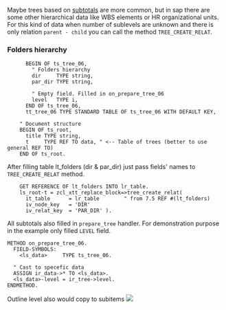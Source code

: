 Maybe trees based on [subtotals](Example-%E2%84%9605-Tree-(group-by-fields)) are more common, but in sap there are some other hierarchical data like WBS elements or HR organizational units.<br/>
For this kind of data when number of sublevels are unknown and there is only relation `parent - child` you can call the method `TREE_CREATE_RELAT`.

### Folders hierarchy
```abap
      BEGIN OF ts_tree_06,
        " Folders hierarchy
        dir     TYPE string,
        par_dir TYPE string,
        
        " Empty field. Filled in on_prepare_tree_06
        level   TYPE i,
      END OF ts_tree_06,
      tt_tree_06 TYPE STANDARD TABLE OF ts_tree_06 WITH DEFAULT KEY,

    " Document structure
    BEGIN OF ts_root,
      title TYPE string,
      t     TYPE REF TO data, " <-- Table of trees (better to use general REF TO)
    END OF ts_root.
```

After filling table lt_folders (dir & par_dir) just pass fields' names to `TREE_CREATE_RELAT` method.
```abap
    GET REFERENCE OF lt_folders INTO lr_table.
    ls_root-t = zcl_xtt_replace_block=>tree_create_relat(
      it_table      = lr_table        " from 7.5 REF #(lt_folders)
      iv_node_key   = 'DIR'
      iv_relat_key  = 'PAR_DIR' ).
```

All subtotals also filled in `prepare_tree` handler. For demonstration purpose in the example only filled `LEVEL` field.
```abap
METHOD on_prepare_tree_06.
  FIELD-SYMBOLS:
    <ls_data>     TYPE ts_tree_06.

  " Cast to specefic data
  ASSIGN ir_data->* TO <ls_data>.
  <ls_data>-level = ir_tree->level.
ENDMETHOD.
```

Outline level also would copy to subitems
![](https://raw.githubusercontent.com/wiki/bizhuka/xtt/img/tree_03.png)